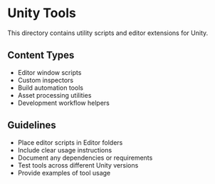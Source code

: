 # Unity Tools

This directory contains utility scripts and editor extensions for Unity.

## Content Types
- Editor window scripts
- Custom inspectors
- Build automation tools
- Asset processing utilities
- Development workflow helpers

## Guidelines
- Place editor scripts in Editor folders
- Include clear usage instructions
- Document any dependencies or requirements
- Test tools across different Unity versions
- Provide examples of tool usage

